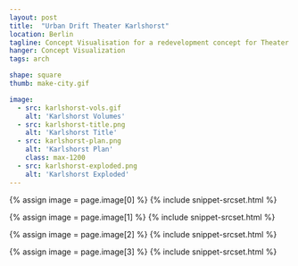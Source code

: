 ```yaml
---
layout: post
title:  "Urban Drift Theater Karlshorst"
location: Berlin
tagline: Concept Visualisation for a redevelopment concept for Theater Karlshorst in East Berlin
hanger: Concept Visualization
tags: arch

shape: square
thumb: make-city.gif

image:
  - src: karlshorst-vols.gif
    alt: 'Karlshorst Volumes'
  - src: karlshorst-title.png
    alt: 'Karlshorst Title'
  - src: karlshorst-plan.png
    alt: 'Karlshorst Plan'
    class: max-1200
  - src: karlshorst-exploded.png
    alt: 'Karlshorst Exploded'
---
```


{% assign image = page.image[0] %}
{% include snippet-srcset.html %}

{% assign image = page.image[1] %}
{% include snippet-srcset.html %}

{% assign image = page.image[2] %}
{% include snippet-srcset.html %}

{% assign image = page.image[3] %}
{% include snippet-srcset.html %}
